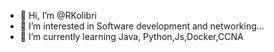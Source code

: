 - 👋 Hi, I’m @RKolibri
- 👀 I’m interested in Software development and networking...
- 🌱 I’m currently learning Java, Python,Js,Docker,CCNA

<!---
--->
